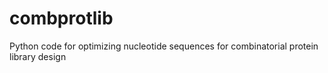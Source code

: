 combprotlib
===========

Python code for optimizing nucleotide sequences for combinatorial protein library design
